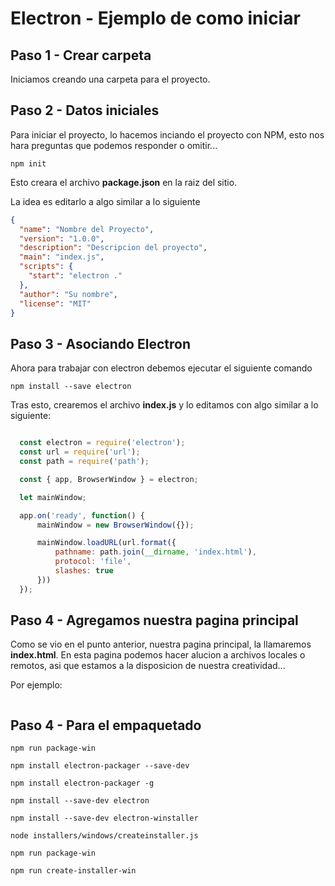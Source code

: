 # Electron - Ejemplo de como iniciar


## Paso 1 - Crear carpeta
Iniciamos creando una carpeta para el proyecto.


## Paso 2 - Datos iniciales
Para iniciar el proyecto, lo hacemos inciando el proyecto con NPM, esto nos hara preguntas que podemos responder o omitir...

```shell
npm init
```

Esto creara el archivo **package.json** en la raiz del sitio.

La idea es editarlo a algo similar a lo siguiente

```json
{
  "name": "Nombre del Proyecto",
  "version": "1.0.0",
  "description": "Descripcion del proyecto",
  "main": "index.js",
  "scripts": {
    "start": "electron ."
  },
  "author": "Su nombre",
  "license": "MIT"
}
```

## Paso 3 - Asociando Electron
Ahora para trabajar con electron debemos ejecutar el siguiente comando

```shell
npm install --save electron
```

Tras esto, crearemos el archivo **index.js** y lo editamos con algo similar a lo siguiente:

```javascript

  const electron = require('electron');
  const url = require('url');
  const path = require('path');

  const { app, BrowserWindow } = electron;

  let mainWindow;

  app.on('ready', function() {
      mainWindow = new BrowserWindow({});

      mainWindow.loadURL(url.format({
          pathname: path.join(__dirname, 'index.html'),
          protocol: 'file',
          slashes: true
      }))
  });

```


## Paso 4 - Agregamos nuestra pagina principal

Como se vio en el punto anterior, nuestra pagina principal, la llamaremos **index.html**.
En esta pagina podemos hacer alucion a archivos locales o remotos, asi que estamos a la disposicion de nuestra creatividad...

Por ejemplo:

```html

```

## Paso 4 - Para el empaquetado

```shell
npm run package-win

npm install electron-packager --save-dev

npm install electron-packager -g

npm install --save-dev electron

npm install --save-dev electron-winstaller

node installers/windows/createinstaller.js

npm run package-win

npm run create-installer-win

```